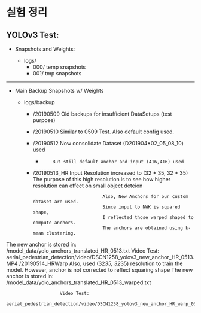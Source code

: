 # 실험 정리

## YOLOv3 Test:

- Snapshots and Weights:

  - logs/
    - 000/ temp snapshots
    - 001/ tmp snapshots

---

- Main Backup Snapshots w/ Weights

  - logs/backup

    - /20190509 Old backups for insufficient DataSetups (test purpose)
    - /20190510 Similar to 0509 Test. Also default config used.
    - /20190512 Now consolidate Dataset (D201904\*02_05_08_10) used

      -         But still default anchor and input (416,416) used

    - /20190513_HR Input Resolution increased to (32 \* 35, 32 \* 35)
      The purpose of this high resolution is to see
      how higher resolution can effect on small object deteion

                                    Also, New Anchors for our custom dataset are used.
                                    Since input to NWK is squared shape,
                                    I reflected those warped shaped to compute anchors.
                                    The anchors are obtained using k-mean clustering.

The new anchor is stored in:
/model_data/yolo_anchors_translated_HR_0513.txt
Video Test:
aerial_pedestrian_detection/video/DSCN1258_yolov3_new_anchor_HR_0513.MP4
/20190514_HRWarp
Also, used (32*35, 32*35) resolution to train the model.
However, anchor is not corrected to reflect squaring shape
The new anchor is stored in:
/model_data/yolo_anchors_translated_HR_0513_warped.txt

                        Video Test:
                        aerial_pedestrian_detection/video/DSCN1258_yolov3_new_anchor_HR_warp_0514444.MP4
